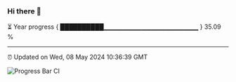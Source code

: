 ### Hi there 👋

⏳ Year progress { ██████████▁▁▁▁▁▁▁▁▁▁▁▁▁▁▁▁▁▁▁▁ } 35.09 %

---

⏰ Updated on Wed, 08 May 2024 10:36:39 GMT

![Progress Bar CI](https://github.com/IshwaranRudhara/GIT-ACTION/workflows/Progress%20Bar%20CI/badge.svg)
